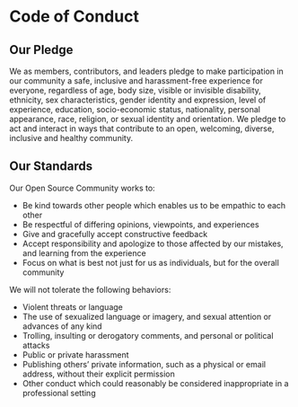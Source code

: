 # Code of Conduct

## Our Pledge

We as members, contributors, and leaders pledge to make participation in our community a safe, inclusive and harassment-free experience for everyone, regardless of age, body size, visible or invisible disability, ethnicity, sex characteristics, gender identity and expression, level of experience, education, socio-economic status, nationality, personal appearance, race, religion, or sexual identity and orientation. We pledge to act and interact in ways that contribute to an open, welcoming, diverse, inclusive and healthy community.

## Our Standards

Our Open Source Community works to:

+ Be kind towards other people which enables us to be empathic to each other
+ Be respectful of differing opinions, viewpoints, and experiences
+ Give and gracefully accept constructive feedback
+ Accept responsibility and apologize to those affected by our mistakes, and learning from the experience
+ Focus on what is best not just for us as individuals, but for the overall community

We will not tolerate the following behaviors:
+ Violent threats or language
+ The use of sexualized language or imagery, and sexual attention or advances of any kind
+ Trolling, insulting or derogatory comments, and personal or political attacks
+ Public or private harassment
+ Publishing others’ private information, such as a physical or email address, without their explicit permission
+ Other conduct which could reasonably be considered inappropriate in a professional setting